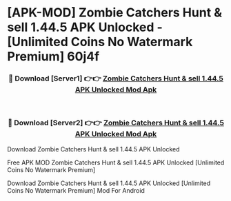 # [APK-MOD] Zombie Catchers   Hunt & sell 1.44.5 APK Unlocked - [Unlimited Coins No Watermark Premium] 60j4f



<div align="center">
<h3>🔴 Download [Server1] 👉👉 <a href="https://momento.my/?title=Zombie_Catchers___Hunt_&_sell_1.44.5_APK_Unlocked">Zombie Catchers   Hunt & sell 1.44.5 APK Unlocked Mod Apk</a></h3><br>

<h3>🔴 Download [Server2] 👉👉 <a href="https://momento.my/?title=Zombie_Catchers___Hunt_&_sell_1.44.5_APK_Unlocked">Zombie Catchers   Hunt & sell 1.44.5 APK Unlocked Mod Apk</a></h3>
</div>



Download Zombie Catchers   Hunt & sell 1.44.5 APK Unlocked 

Free APK MOD Zombie Catchers   Hunt & sell 1.44.5 APK Unlocked [Unlimited Coins No Watermark Premium]

Download Zombie Catchers   Hunt & sell 1.44.5 APK Unlocked [Unlimited Coins No Watermark Premium] Mod For Android
